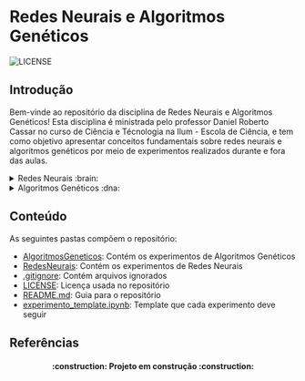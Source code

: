 # Redes Neurais e Algoritmos Genéticos
![LICENSE](https://img.shields.io/badge/LICENSE-GNU%20General%20Public%20License%20v3.0-blue)

## Introdução
Bem-vinde ao repositório da disciplina de Redes Neurais e Algoritmos Genéticos!
Esta disciplina é ministrada pelo professor Daniel Roberto Cassar no curso de Ciência e Técnologia na Ilum - Escola de Ciência, e tem como objetivo apresentar conceitos fundamentais sobre redes neurais e algoritmos genéticos por meio de experimentos realizados durante e fora das aulas.


<details>

<summary>Redes Neurais :brain:</summary>
    
    São estruturas inspiradas no cérebro humano, imitando a maneira como os neurônios biológicos sinalizam uns aos outros. As redes neurais são compostas por camadas de nós, contendo uma camada de entrada, uma ou mais camadas ocultas e uma camada de saída. Cada nó, ou neurônio artificial, se conecta a outro e tem um peso e limite associados. Se a saída de qualquer nó individual estiver acima do valor limite especificado, esse nó é ativado, enviando dados para a próxima camada da rede. Caso contrário, nenhum dado é repassado para a próxima camada da rede. As redes neurais dependem de dados de treinamento para aprender e melhorar sua precisão ao longo do tempo. No entanto, uma vez que esses algoritmos de aprendizado são ajustados para precisão, eles são ferramentas poderosas em ciência da computação e inteligência artificial, permitindo classificar e agrupar dados em alta velocidade[^1].
</details>

<details>

<summary>Algoritmos Genéticos :dna:</summary>
    
    Os algoritmos genéticos são uma família de algoritmos de busca inspirados nos princípios da evolução da natureza. Ao simular o processo de seleção natural e reprodução, eles são capazes de gerar soluções de alta qualidade para diversos problemas relacionados à busca, otimização e aprendizado. A sua analogia com a evolução natural permite que os algoritmos genéticos superem os desafios encontrados pelos algoritmos de busca e otimização convencionais, principalmente em problemas com uma grande quantidade de parâmetros e representações matemáticas complexas[^2].
</details>

## Conteúdo
As seguintes pastas compõem o repositório:
- [AlgoritmosGeneticos](https://github.com/Marihbn/Redes-Neurais/tree/main/AlgoritmosGeneticos): Contém os experimentos de Algoritmos Genéticos
- [RedesNeurais](https://github.com/Marihbn/Redes-Neurais/tree/main/RedesNeurais): Contém os experimentos de Redes Neurais
- [.gitignore](https://github.com/Marihbn/Redes-Neurais/blob/main/.gitignore): Contém arquivos ignorados
- [LICENSE](https://github.com/Marihbn/Redes-Neurais/blob/main/LICENSE): Licença usada no repositório
- [README.md](https://github.com/Marihbn/Redes-Neurais/blob/main/README.md): Guia para o repositório
- [experimento_template.ipynb](https://github.com/Marihbn/Redes-Neurais/blob/main/experimento_template.ipynb): Template que cada experimento deve seguir

## Referências
[^1]: What are Neural Networks? | IBM. Disponível em: https://www.ibm.com/topics/neural-networks.
[^2]: WIRSANSKY, E. Hands-On Genetic Algorithms with Python: Applying genetic algorithms to solve real-world deep learning and artificial intelligence problems. [s.l.]: Packt Publishing, 2020.

<h4 align="center"> 
    :construction:  Projeto em construção  :construction:
</h4>
